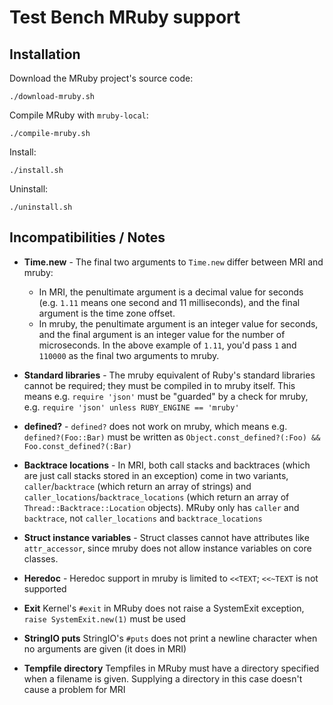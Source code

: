 # Test Bench MRuby support

## Installation

Download the MRuby project's source code:

    ./download-mruby.sh

Compile MRuby with `mruby-local`:

    ./compile-mruby.sh

Install:

    ./install.sh

Uninstall:

    ./uninstall.sh

## Incompatibilities / Notes

- **Time.new** - The final two arguments to `Time.new` differ between MRI and mruby:
  - In MRI, the penultimate argument is a decimal value for seconds (e.g. `1.11` means one second and 11 milliseconds), and the final argument is the time zone offset.
  - In mruby, the penultimate argument is an integer value for seconds, and the final argument is an integer value for the number of microseconds. In the above example of `1.11`, you'd pass `1` and `110000` as the final two arguments to mruby.

- **Standard libraries** - The mruby equivalent of Ruby's standard libraries cannot be required; they must be compiled in to mruby itself. This means e.g. `require 'json'` must be "guarded" by a check for mruby, e.g. `require 'json' unless RUBY_ENGINE == 'mruby'`

- **defined?** - `defined?` does not work on mruby, which means e.g. `defined?(Foo::Bar)` must be written as `Object.const_defined?(:Foo) && Foo.const_defined?(:Bar)`

- **Backtrace locations** - In MRI, both call stacks and backtraces (which are just call stacks stored in an exception) come in two variants, `caller`/`backtrace` (which return an array of strings) and `caller_locations`/`backtrace_locations` (which return an array of `Thread::Backtrace::Location` objects). MRuby only has `caller` and `backtrace`, not `caller_locations` and `backtrace_locations`

- **Struct instance variables** - Struct classes cannot have attributes like `attr_accessor`, since mruby does not allow instance variables on core classes.

- **Heredoc** - Heredoc support in mruby is limited to `<<TEXT`; `<<~TEXT` is not supported

- **Exit** Kernel's `#exit` in MRuby does not raise a SystemExit exception, `raise SystemExit.new(1)` must be used

- **StringIO puts** StringIO's `#puts` does not print a newline character when no arguments are given (it does in MRI)

- **Tempfile directory** Tempfiles in MRuby must have a directory specified when a filename is given. Supplying a directory in this case doesn't cause a problem for MRI
